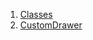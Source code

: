 

1. [Classes](widgets_custom_drawer/widgets_custom_drawer-library.html#classes)
2. [CustomDrawer](widgets_custom_drawer/CustomDrawer-class.html)

